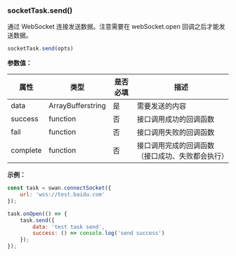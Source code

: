 ### socketTask.send()

通过 WebSocket 连接发送数据。注意需要在 webSocket.open 回调之后才能发送数据。


```js
socketTask.send(opts)
```

**参数值：**

|属性|类型|是否必填|描述|
|-|-|-|-|
|data|ArrayBuffer<span class="vsplit"></span>string|是|需要发送的内容|
|success|function|否|接口调用成功的回调函数|
|fail|function|否|接口调用失败的回调函数|
|complete|function|否|接口调用完成的回调函数（接口成功、失败都会执行）|

**示例：**

```js
const task = swan.connectSocket({
    url: 'wss://test.baidu.com'
});

task.onOpen(() => {
	task.send({
		data: 'test task send',
		success: () => console.log('send success')
	});
});
```
